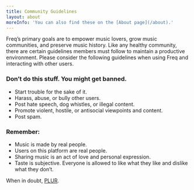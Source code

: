 ```yaml
---
title: Community Guidelines
layout: about
moreInfo: 'You can also find these on the [About page](/about).'
---
```


Freq’s primary goals are to empower music lovers, grow music communities, and preserve music history. Like any healthy community, there are certain guidelines members must follow to maintain a productive environment. Please consider the following guidelines when using Freq and interacting with other users.

### Don’t do this stuff. You might get banned. 

- Start trouble for the sake of it.
- Harass, abuse, or bully other users. 
- Post hate speech, dog whistles, or illegal content. 
- Promote violent, hostile, or antisocial viewpoints and content. 
- Post spam.

### Remember:

- Music is made by real people. 
- Users on this platform are real people. 
- Sharing music is an act of love and personal expression.
- Taste is subjective. Everyone is allowed to like what they like and dislike what they don’t.

<div class="info-box">
When in doubt, <a target="_blank" href="https://en.wikipedia.org/wiki/PLUR">PLUR</a>.
</div>
